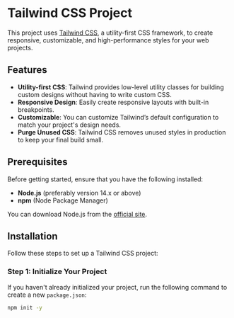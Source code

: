 # Tailwind CSS Project

This project uses [Tailwind CSS](https://tailwindcss.com/), a utility-first CSS framework, to create responsive, customizable, and high-performance styles for your web projects.

## Features
- **Utility-first CSS**: Tailwind provides low-level utility classes for building custom designs without having to write custom CSS.
- **Responsive Design**: Easily create responsive layouts with built-in breakpoints.
- **Customizable**: You can customize Tailwind’s default configuration to match your project's design needs.
- **Purge Unused CSS**: Tailwind CSS removes unused styles in production to keep your final build small.

## Prerequisites
Before getting started, ensure that you have the following installed:
- **Node.js** (preferably version 14.x or above)
- **npm** (Node Package Manager)

You can download Node.js from the [official site](https://nodejs.org/).

## Installation

Follow these steps to set up a Tailwind CSS project:

### Step 1: Initialize Your Project

If you haven't already initialized your project, run the following command to create a new `package.json`:

```bash
npm init -y
